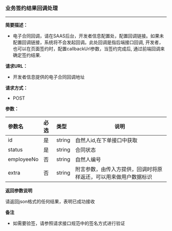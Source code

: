 ### 业务签约结果回调处理

---

**简要描述：**

* 电子合同回调，请在SAAS后台，开发者信息配置处，配置回调链接。如果未配置回调链接，系统将不会发起回调。此处回调是指后端接口回调, 开发者，也可以在页面签约时，配置callbackUrl参数，当签约完成后, 通过前端回调来确定签约结果.

**请求URL：**

* 开发者信息提供的电子合同回调地址

**请求方式：**

* POST 

**参数：**

| 参数名 | 必选 | 类型 | 说明 |
| :--- | :--- | :--- | --- |
| id | 是 | string | 自然人id,在下单接口中获取 |
| status | 是 | string | 合同状态 |
| employeeNo | 否 | string | 自然人编号 |
| extra | 否 | string | 附言参数，由传入方提供，回调时将原样返还，可以用来做用户数据标识 |

**返回参数说明**

请返回json格式的任何结果，表明已成功接收

**备注**

* 如需要验签，请参照请求接口规范中的签名方式进行验证



